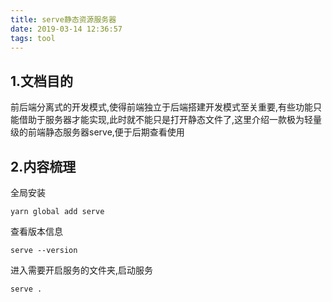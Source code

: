 ```yaml
---
title: serve静态资源服务器
date: 2019-03-14 12:36:57
tags: tool
---
```

## 1.文档目的
前后端分离式的开发模式,使得前端独立于后端搭建开发模式至关重要,有些功能只能借助于服务器才能实现,此时就不能只是打开静态文件了,这里介绍一款极为轻量级的前端静态服务器serve,便于后期查看使用

## 2.内容梳理
全局安装
```
yarn global add serve
```
查看版本信息
```
serve --version
```
进入需要开启服务的文件夹,启动服务
```
serve .
```